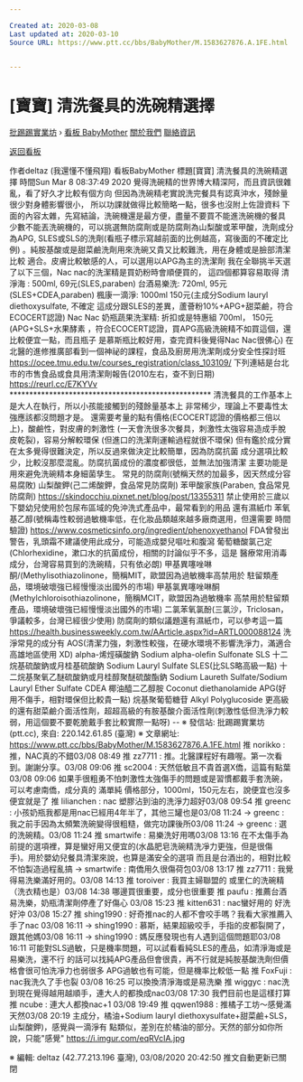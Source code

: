 ```yaml
---

Created at: 2020-03-08
Last updated at: 2020-03-10
Source URL: https://www.ptt.cc/bbs/BabyMother/M.1583627876.A.1FE.html


---
```


# [寶寶] 清洗餐具的洗碗精選擇


[批踢踢實業坊](https://www.ptt.cc/bbs/) › [看板 BabyMother](https://www.ptt.cc/bbs/BabyMother/index.html) [關於我們](https://www.ptt.cc/about.html) [聯絡資訊](https://www.ptt.cc/contact.html)

[返回看板](https://www.ptt.cc/bbs/BabyMother/index.html)

作者deltaz (我還懂不懂飛翔)
看板BabyMother
標題\[寶寶\] 清洗餐具的洗碗精選擇
時間Sun Mar 8 08:37:49 2020
覺得洗碗精的世界博大精深阿，而且資訊很雜亂，看了好久才比較有個方向 但因為洗碗精老實說洗完餐具有認真沖水，殘餘量很少對身體影響很小， 所以功課就做得比較簡略一點，很多也沒附上佐證資料 下面的內容太雜，先寫結論，洗碗機還是最方便，盡量不要買不能進洗碗機的餐具 少數不能丟洗碗機的，可以挑選無防腐劑或是防腐劑為山梨酸或苯甲酸，洗劑成分 為APG, SLES或SLS的洗劑(看瓶子標示寫越前面的比例越高，寫後面的不確定比例) 。純胺基酸或是甜菜鹼洗劑用來洗碗又貴又比較難洗，用在身體或是臉部清潔比較 適合。皮膚比較敏感的人，可以選用以APG為主的洗潔劑 我在全聯挑半天選了以下三個，Nac nac的洗潔精是買奶粉時會順便買的， 這四個都算容易取得 清淨海 : 500ml, 69元(SLES,paraben) 台酒易樂洗: 720ml, 95元(SLES+CDEA,paraben) 楓康一滴淨: 1000ml 150元(主成分Sodium lauryl diethoxysulfate, 不確定 這成分跟SLES的差異，蘆薈粉10%+APG+甜菜鹼，符合ECOCERT認證) Nac Nac 奶瓶蔬果洗潔精: 折扣或是特惠組 700ml， 150元(APG+SLS+水果酵素 ，符合ECOCERT認證，買APG高級洗碗精不如買這個，還比較便宜一點，而且瓶子 是慕斯瓶比較好用，查完資料後覺得Nac Nac很佛心) 在北醫的進修推廣部看到一個神祕的課程，食品及廚房用洗潔劑成分安全性探討班 <https://ocee.tmu.edu.tw/courses_registration/class_103109/> 下列連結是台北市的市售食品或食具用清潔劑報告(2010左右，查不到日期) <https://reurl.cc/E7KYVv> \*\*\*\*\*\*\*\*\*\*\*\*\*\*\*\*\*\*\*\*\*\*\*\*\*\*\*\*\*\*\*\*\*\*\*\*\*\*\*\*\*\*\*\*\*\*\*\*\*\*\* 清洗餐具的工作基本上是大人在執行，所以小孩能接觸到的殘餘量基本上 非常稀少，理論上不要毒性太強應該都沒問題才是。 還需要考量的點有價格(ECOCERT認證的價格都三倍以上)，酸鹼性，對皮膚的刺激性 (一天會洗很多次餐具，刺激性太強容易造成手脫皮乾裂)，容易分解較環保 (但進口的洗潔劑運輸過程就很不環保) 但有鑑於成分實在太多覺得很難決定，所以反過來做決定比較簡單，因為防腐抗菌 成分選項比較少，比較沒那麼混亂。防腐抗菌成份的濃度都很低，並無法加強清潔 主要功能是用來避免洗碗精本身細菌孳生。 常見的防腐劑(號稱天然的加最多，因天然成分容易腐敗) 山梨酸鉀(己二烯酸鉀，食品常見防腐劑) 苯甲酸家族(Paraben, 食品常見防腐劑) <https://skindocchiu.pixnet.net/blog/post/13355311> 禁止使用於三歲以下嬰幼兒使用於包尿布區域的免沖洗式產品中，最常看到的用品 還有濕紙巾 苯氧基乙醇(號稱毒性較弱過敏機率低，在化妝品類越來越多廠商選用，但還需要 時間驗證) <https://www.cosmeticsinfo.org/ingredient/phenoxyethanol> FDA曾發出警告，乳頭霜不建議使用此成分，可能造成嬰兒嘔吐和腹瀉 葡萄糖酸氯己定(Chlorhexidine，漱口水的抗菌成份，相關的討論似乎不多，這是 醫療常用消毒成分，台灣容易買到的洗碗精，只有依必朗) 甲基異噻唑啉酮/(Methylisothiazolinone，簡稱MIT，歐盟因為過敏機率高禁用於 駐留類產品，環境破壞強已經慢慢淡出國外的市場) 甲基氯異噻唑啉酮(Methylchloroisothiazolinone，簡稱MCIT，歐盟因為過敏機率 高禁用於駐留類產品，環境破壞強已經慢慢淡出國外的市場) 二氯苯氧氯酚(三氯沙，Triclosan，爭議較多，台灣已經很少使用) 防腐劑的類似議題還有濕紙巾，可以參考這一篇 <https://health.businessweekly.com.tw/AArticle.aspx?id=ARTL000088124> 洗淨常見的成分有 AOS(清潔力強，刺激性較強，在硬水環境不影響洗淨力，滿適合高雄地區使用 XD) alpha-烯烴磺酸鈉 Sodium alpha-olefin Sulfonate SLS 十二烷基硫酸鈉或月桂基硫酸鈉 Sodium Lauryl Sulfate SLES(比SLS略高級一點) 十二烷基聚氧乙醚硫酸鈉或月桂醇聚醚硫酸酯鈉 Sodium Laureth Sulfate/Sodium Lauryl Ether Sulfate CDEA 椰油醯二乙醇胺 Coconut diethanolamide APG(好用不傷手，相對環保但比較貴一點) 烷基聚葡萄糖苷 Alkyl Polyglucoside 更高級的還有甜菜鹼介面活性劑，超超高級的有胺基酸介面活性劑(刺激性低但洗淨力較 弱，用這個要不要乾脆戴手套比較實際一點呀) -- ※ 發信站: 批踢踢實業坊(ptt.cc), 來自: 220.142.61.85 (臺灣) ※ 文章網址: <https://www.ptt.cc/bbs/BabyMother/M.1583627876.A.1FE.html>
推 norikko : 推，NAC真的不錯03/08 08:49
推 zz7711 : 推。北醫課程好有趣喔。第一次看到。謝謝分享。03/08 09:06
推 sc2004 : 天然低敏且不貴首選X僑，這篇有點葉03/08 09:06
如果手很粗勇不怕刺激性太強傷手的問題或是習慣都戴手套洗碗，可以考慮南僑，成分真的 滿單純 價格部分，1000ml，150元左右，說便宜也沒多便宜就是了
推 lilianchen : nac 塑膠沾到油的洗淨力超好03/08 09:54
推 greenc : 小孩奶瓶我都是用nac已經用4年半了，其他三罐也是03/08 11:24
→ greenc : 我之前手因為太頻繁洗碗變得很粗糙，做完功課後所03/08 11:24
→ greenc : 選的洗碗精。03/08 11:24
推 smartwife : 易樂洗好用嗎03/08 13:16
在不太傷手為前提的選項裡，算是蠻好用又便宜的(水晶肥皂洗碗精洗凈力更強，但是很傷 手)。用於嬰幼兒餐具清潔來說，也算是滿安全的選項 而且是台酒出的，相對比較不怕製造過程亂搞
→ smartwife : 南僑用久很傷荷包03/08 13:17
推 zz7711 : 我覺得易洗樂滿好用的。03/08 14:13
推 toroiver : 我買主婦聯盟的 或里仁的洗碗精（洗衣精也是）03/08 14:38
哪邊買很重要，成分也很重要
推 paufu : 推薦台酒易洗樂，奶瓶清潔劑停產了好傷心 03/08 15:23
推 kitten631 : nac蠻好用的 好洗好沖 03/08 15:27
推 shing1990 : 好奇推nac的人都不會咬手嗎？我看大家推薦入手了nac 03/08 16:11
→ shing1990 : 慕斯，結果超級咬手，手指的皮都裂開了，跟其他媽03/08 16:11
→ shing1990 : 媽反應發現也有人遇到這個問題耶03/08 16:11
可能對SLS過敏，只是機率問題，可以試看看純SLES的產品，如清淨海或是易樂洗，還不行 的話可以找純APG產品但會很貴，再不行就是純胺基酸洗劑但價格會很可怕洗凈力也弱很多 APG過敏也有可能，但是機率比較低一點
推 FoxFuji : nac我洗久了手也裂 03/08 16:25
可以換換清淨海或是易洗樂
推 wiggyc : nac洗到現在覺得越用越順手，連大人的都換成nac03/08 17:30
我們目前也是這樣打算
推 ncube : 連大人都換nac+1 03/08 19:49
推 qqwen1988 : 推橘子工坊～感覺滿天然03/08 20:19
主成分，橘油+Sodium lauryl diethoxysulfate+甜菜鹼+SLS，山梨酸鉀)，感覺與一滴淨有 點類似，差別在於橘油的部分。天然的部分如你所說，只能"感覺" <https://i.imgur.com/eqRVcIA.jpg>

※ 編輯: deltaz (42.77.213.196 臺灣), 03/08/2020 20:42:50
推文自動更新已關閉

